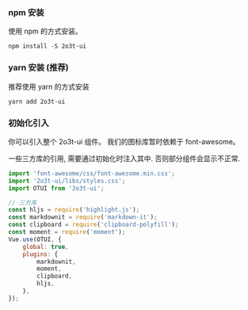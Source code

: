 
### npm 安装

使用 npm 的方式安装。

```shell
npm install -S 2o3t-ui
```

### yarn 安装 (推荐)

推荐使用 yarn 的方式安装

```shell
yarn add 2o3t-ui
```

### 初始化引入

你可以引入整个 2o3t-ui 组件。
我们的图标库暂时依赖于 font-awesome。

<ot-notice round>
一些三方库的引用, 需要通过初始化时注入其中. 否则部分组件会显示不正常.
</ot-notice>


```js
import 'font-awesome/css/font-awesome.min.css';
import '2o3t-ui/libs/styles.css';
import OTUI from '2o3t-ui';

// 三方库
const hljs = require('highlight.js');
const markdownit = require('markdown-it');
const clipboard = require('clipboard-polyfill');
const moment = require('moment');
Vue.use(OTUI, {
    global: true,
    plugins: {
        markdownit,
        moment,
        clipboard,
        hljs,
    },
});
```
